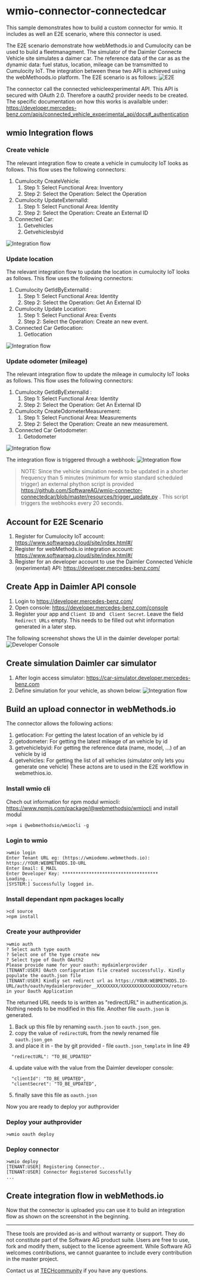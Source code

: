 # wmio-connector-connectedcar
This sample demonstrates how to build a custom connector for wmio. It includes as well an E2E scenario, where this connector is used.

The E2E scenario demonstrate how webMethods.io and Cumulocity can be used to build a fleetmanagment. The simulator of the Daimler Connecte Vehicle site simulates a daimer car.
The reference data of the car as as the dynamic data: fuel status, location, mileage can be tramsmitted to Cumulocity IoT. The integration between these two API is achieved using the webMethoods.io platform.
The E2E scenario is as follows: ![E2E](https://github.com/SoftwareAG/wmio-connector-connectedcar/blob/master/resources/E2E_complete_V01.png)  

The connector call the connected vehicleexperimental API. This API is secured with OAuth 2.0. Therefore a oauth2 provider needs to be created. The specific documentation on how this works is availalble under: https://developer.mercedes-benz.com/apis/connected_vehicle_experimental_api/docs#_authentication

## wmio Integration flows

### Create vehicle

The relevant integration flow to create a vehicle in cumulocity IoT looks as follows. This flow uses the following connectors:
1. Cumulocity CreateVehicle:
    1. Step 1: Select Functional Area: Inventory
    2. Step 2: Select the Operation: Select the Operation
2. Cumulocity UpdateExternalId:
    1. Step 1: Select Functional Area: Identity
    2. Step 2: Select the Operation: Create an External ID
3. Connected Car:
    1. Getvehicles
    2. Getvehiclesbyid

![Integration flow](https://github.com/SoftwareAG/wmio-connector-connectedcar/blob/master/resources/E2E_create_car_V01.png)

### Update location

The relevant integration flow to update the location in cumulocity IoT looks as follows. This flow uses the following connectors:
1. Cumulocity GetIdByExternalId :
    1. Step 1: Select Functional Area: Identity
    2. Step 2: Select the Operation: Get An External ID
1. Cumulocity Update Location:
    1. Step 1: Select Functional Area: Events
    2. Step 2: Select the Operation: Create an new event.
2. Connected Car Getlocation:
    1. Getlocation  

![Integration flow](https://github.com/SoftwareAG/wmio-connector-connectedcar/blob/master/resources/E2E_update_location_V01.png)

### Update odometer (mileage)

The relevant integration flow to update the mileage in cumulocity IoT looks as follows. This flow uses the following connectors:
1. Cumulocity GetIdByExternalId :
    1. Step 1: Select Functional Area: Identity
    2. Step 2: Select the Operation: Get An External ID
1. Cumulocity CreateOdometerMeasurement:
    1. Step 1: Select Functional Area: Measurements
    2. Step 2: Select the Operation: Create an new measurement.
2. Connected Car Getodometer:
    1. Getodometer  

![Integration flow](https://github.com/SoftwareAG/wmio-connector-connectedcar/blob/master/resources/E2E_update_odometer_V01.png)

The integration flow is triggered through a webhook:
![Integration flow](https://github.com/SoftwareAG/wmio-connector-connectedcar/blob/master/resources/E2E_update_odometer_webhook_V02.png)

>NOTE: Since the vehicle simulation needs to be updated in a shorter frequency than 5 minutes (minimum for wmio standard scheduled trigger) an external phython script is provided https://github.com/SoftwareAG/wmio-connector-connectedcar/blob/master/resources/trigger_update.py . This script triggers the webhooks every 20 seconds.

## Account for E2E Scenario
1. Register for Cumulocity IoT account: https://www.softwareag.cloud/site/index.html#/
2. Register for webMethods.io integration account: https://www.softwareag.cloud/site/index.html#/
3. Register for an developer account to use the Daimler Connected Vehicle (experimental) API: https://developer.mercedes-benz.com/

## Create App in Daimler API console
1. Login to https://developer.mercedes-benz.com/
2. Open console: https://developer.mercedes-benz.com/console
3. Register your app and `Client ID` and ` Client Secret`. Leave the field ` Redirect URLs` empty. This needs to be filled out whit information generated in a later step.

The following screenshot shows the UI in the daimler developer portal:
![Developer Console](https://github.com/SoftwareAG/wmio-connector-connectedcar/blob/master/resources/E2E_console_app_V02.png)

## Create simulation Daimler car simulator
1. After login access simulator: https://car-simulator.developer.mercedes-benz.com
2. Define simulation for your vehicle, as shown below:
![Integration flow](https://github.com/SoftwareAG/wmio-connector-connectedcar/blob/master/resources/E2E_simulator_V02.png)


## Build an upload connector in webMethods.io

The connector allows the following actions:
1. getlocation: For getting the latest location of an vehicle by id
2. getodometer: For getting the latest mileage of an vehicle by id
3. getvehiclebyid: For getting the reference data (name, model, ...) of an vehicle by id
4. getvehicles: For getting the list of all vehicles (simulator only lets you generate one vehicle)
These actons are to used in the E2E workflow in webmethios.io.

### Install wmio cli
Chech out information for npm modul wmiocli: https://www.npmjs.com/package/@webmethodsio/wmiocli and install modul

```
>npm i @webmethodsio/wmiocli -g
```

### Login to wmio
```
>wmio login
Enter Tenant URL eg: (https://wmiodemo.webmethods.io): https://YOUR:WEBMETHODS.IO-URL
Enter Email: E_MAIL
Enter Developer Key: ************************************
Loading...
[SYSTEM:] Successfully logged in.
```

### Install dependant npm packages locally

```
>cd source
>npm install
```

### Create your authprovider
```
>wmio auth
? Select auth type oauth
? Select one of the type create new
? Select type of Oauth OAuth2
Please provide name for your oauth: mydaimlerprovider
[TENANT:USER] OAuth configuration file created successfully. Kindly populate the oauth.json file
[TENANT:USER] Kindly set redirect url as https://YOUR:WEBMETHODS.IO-URL/auth/oauth/mydaimlerprovider__XXXXXXXX/XXXXXXXXXXXXXXXXXX/return in your Oauth Application
```
The returned URL needs to is written as "redirectURL" in authentication.js. Nothing needs to be modified in this file.
Another file `oauth.json` is generated.
1. Back up this file by renaming `oauth.json` to `oauth.json_gen`.
2. copy the value of `redirectURL` from the newly renamed file `oauth.json_gen` 
3. and place it in  - the by git provided - file `oauth.json_template` in line 49
```
  "redirectURL": "TO_BE_UPDATED"
```
4. update value with the value from the Daimler developer console:
```
  "clientId": "TO_BE_UPDATED",
  "clientSecret": "TO_BE_UPDATED",
```
5. finally save this file as `oauth.json`

Now you are ready to deploy yor authprovider

### Deploy your authprovider
```
>wmio oauth deploy
```

### Deploy connector

```
>wmio deploy
[TENANT:USER] Registering Connector..
[TENANT:USER] Connector Registered Successfully
...
```

## Create integration flow in webMethods.io
Now that the connector is uploaded you can use it to build an integration flow as shown on the screenshot in the beginning.
______________________
These tools are provided as-is and without warranty or support. They do not constitute part of the Software AG product suite. Users are free to use, fork and modify them, subject to the license agreement. While Software AG welcomes contributions, we cannot guarantee to include every contribution in the master project.	

Contact us at [TECHcommunity](mailto:technologycommunity@softwareag.com?subject=Github/SoftwareAG) if you have any questions.

